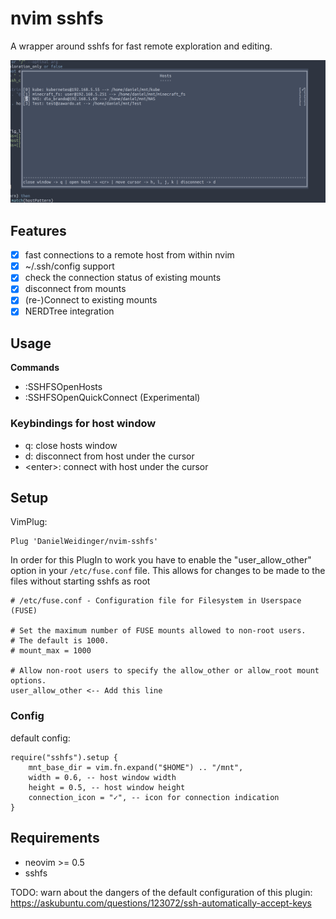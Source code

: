 # nvim sshfs
A wrapper around sshfs for fast remote exploration and editing.


![Project Preview](preview.png)

## Features
- [x] fast connections to a remote host from within nvim
- [x] ~/.ssh/config support
- [x] check the connection status of existing mounts
- [x] disconnect from mounts
- [x] (re-)Connect to existing mounts
- [x] NERDTree integration

## Usage
**Commands**
 * :SSHFSOpenHosts 
 * :SSHFSOpenQuickConnect (Experimental)

### Keybindings for host window
 * q: close hosts window
 * d: disconnect from host under the cursor
 * \<enter>: connect with host under the cursor


## Setup
VimPlug:
```
Plug 'DanielWeidinger/nvim-sshfs'
```
In order for this PlugIn to work you have to enable the "user_allow_other" option in your ``/etc/fuse.conf`` file.
This allows for changes to be made to the files without starting sshfs as root
```
# /etc/fuse.conf - Configuration file for Filesystem in Userspace (FUSE)

# Set the maximum number of FUSE mounts allowed to non-root users.
# The default is 1000.
# mount_max = 1000

# Allow non-root users to specify the allow_other or allow_root mount options.
user_allow_other <-- Add this line
```
### Config
default config:
```
require("sshfs").setup {
	mnt_base_dir = vim.fn.expand("$HOME") .. "/mnt",
	width = 0.6, -- host window width
	height = 0.5, -- host window height
	connection_icon = "✓", -- icon for connection indication
}
```

## Requirements
 * neovim >= 0.5
 * sshfs


TODO: warn about the dangers of the default configuration of this plugin: https://askubuntu.com/questions/123072/ssh-automatically-accept-keys

